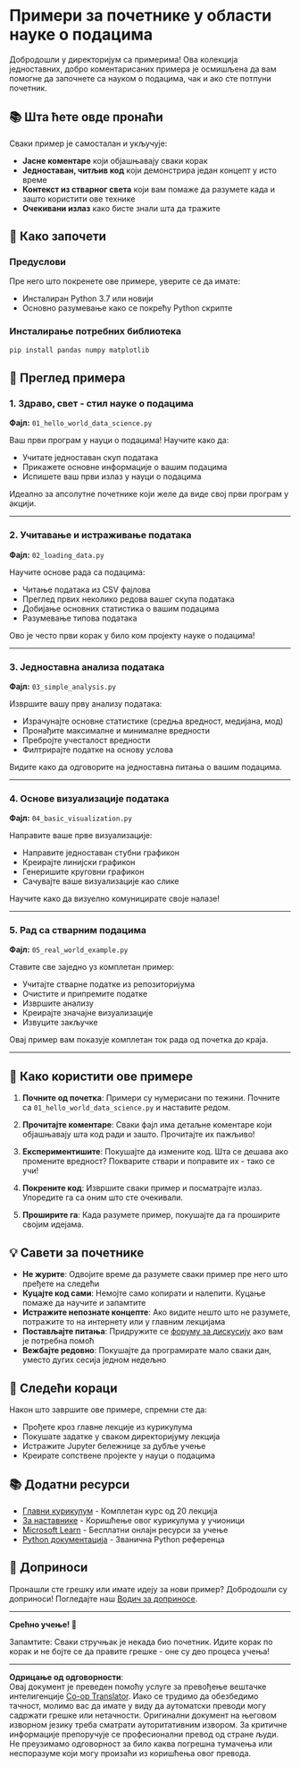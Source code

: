 <!--
CO_OP_TRANSLATOR_METADATA:
{
  "original_hash": "9bef7fd96c8f262339933117d9b3e342",
  "translation_date": "2025-10-03T13:08:07+00:00",
  "source_file": "examples/README.md",
  "language_code": "sr"
}
-->
# Примери за почетнике у области науке о подацима

Добродошли у директоријум са примерима! Ова колекција једноставних, добро коментарисаних примера је осмишљена да вам помогне да започнете са науком о подацима, чак и ако сте потпуни почетник.

## 📚 Шта ћете овде пронаћи

Сваки пример је самосталан и укључује:
- **Јасне коментаре** који објашњавају сваки корак
- **Једноставан, читљив код** који демонстрира један концепт у исто време
- **Контекст из стварног света** који вам помаже да разумете када и зашто користити ове технике
- **Очекивани излаз** како бисте знали шта да тражите

## 🚀 Како започети

### Предуслови
Пре него што покренете ове примере, уверите се да имате:
- Инсталиран Python 3.7 или новији
- Основно разумевање како се покрећу Python скрипте

### Инсталирање потребних библиотека
```bash
pip install pandas numpy matplotlib
```

## 📖 Преглед примера

### 1. Здраво, свет - стил науке о подацима
**Фајл:** `01_hello_world_data_science.py`

Ваш први програм у науци о подацима! Научите како да:
- Учитате једноставан скуп података
- Прикажете основне информације о вашим подацима
- Испишете ваш први излаз у науци о подацима

Идеално за апсолутне почетнике који желе да виде свој први програм у акцији.

---

### 2. Учитавање и истраживање података
**Фајл:** `02_loading_data.py`

Научите основе рада са подацима:
- Читање података из CSV фајлова
- Преглед првих неколико редова вашег скупа података
- Добијање основних статистика о вашим подацима
- Разумевање типова података

Ово је често први корак у било ком пројекту науке о подацима!

---

### 3. Једноставна анализа података
**Фајл:** `03_simple_analysis.py`

Извршите вашу прву анализу података:
- Израчунајте основне статистике (средња вредност, медијана, мод)
- Пронађите максималне и минималне вредности
- Пребројте учесталост вредности
- Филтрирајте податке на основу услова

Видите како да одговорите на једноставна питања о вашим подацима.

---

### 4. Основе визуализације података
**Фајл:** `04_basic_visualization.py`

Направите ваше прве визуализације:
- Направите једноставан стубни графикон
- Креирајте линијски графикон
- Генеришите круговни графикон
- Сачувајте ваше визуализације као слике

Научите како да визуелно комуницирате своје налазе!

---

### 5. Рад са стварним подацима
**Фајл:** `05_real_world_example.py`

Ставите све заједно уз комплетан пример:
- Учитајте стварне податке из репозиторијума
- Очистите и припремите податке
- Извршите анализу
- Креирајте значајне визуализације
- Извуците закључке

Овај пример вам показује комплетан ток рада од почетка до краја.

---

## 🎯 Како користити ове примере

1. **Почните од почетка**: Примери су нумерисани по тежини. Почните са `01_hello_world_data_science.py` и наставите редом.

2. **Прочитајте коментаре**: Сваки фајл има детаљне коментаре који објашњавају шта код ради и зашто. Прочитајте их пажљиво!

3. **Експериментишите**: Покушајте да измените код. Шта се дешава ако промените вредност? Покварите ствари и поправите их - тако се учи!

4. **Покрените код**: Извршите сваки пример и посматрајте излаз. Упоредите га са оним што сте очекивали.

5. **Проширите га**: Када разумете пример, покушајте да га проширите својим идејама.

## 💡 Савети за почетнике

- **Не журите**: Одвојите време да разумете сваки пример пре него што пређете на следећи
- **Куцајте код сами**: Немојте само копирати и налепити. Куцање помаже да научите и запамтите
- **Истражите непознате концепте**: Ако видите нешто што не разумете, потражите то на интернету или у главним лекцијама
- **Постављајте питања**: Придружите се [форуму за дискусију](https://github.com/microsoft/Data-Science-For-Beginners/discussions) ако вам је потребна помоћ
- **Вежбајте редовно**: Покушајте да програмирате мало сваки дан, уместо дугих сесија једном недељно

## 🔗 Следећи кораци

Након што завршите ове примере, спремни сте да:
- Прођете кроз главне лекције из курикулума
- Покушате задатке у сваком директоријуму лекција
- Истражите Jupyter бележнице за дубље учење
- Креирате сопствене пројекте у науци о подацима

## 📚 Додатни ресурси

- [Главни курикулум](../README.md) - Комплетан курс од 20 лекција
- [За наставнике](../for-teachers.md) - Коришћење овог курикулума у учионици
- [Microsoft Learn](https://docs.microsoft.com/learn/) - Бесплатни онлајн ресурси за учење
- [Python документација](https://docs.python.org/3/) - Званична Python референца

## 🤝 Доприноси

Пронашли сте грешку или имате идеју за нови пример? Добродошли су доприноси! Погледајте наш [Водич за доприносе](../CONTRIBUTING.md).

---

**Срећно учење! 🎉**

Запамтите: Сваки стручњак је некада био почетник. Идите корак по корак и не бојте се да правите грешке - оне су део процеса учења!

---

**Одрицање од одговорности**:  
Овај документ је преведен помоћу услуге за превођење вештачке интелигенције [Co-op Translator](https://github.com/Azure/co-op-translator). Иако се трудимо да обезбедимо тачност, молимо вас да имате у виду да аутоматски преводи могу садржати грешке или нетачности. Оригинални документ на његовом изворном језику треба сматрати ауторитативним извором. За критичне информације препоручује се професионални превод од стране људи. Не преузимамо одговорност за било каква погрешна тумачења или неспоразуме који могу произаћи из коришћења овог превода.